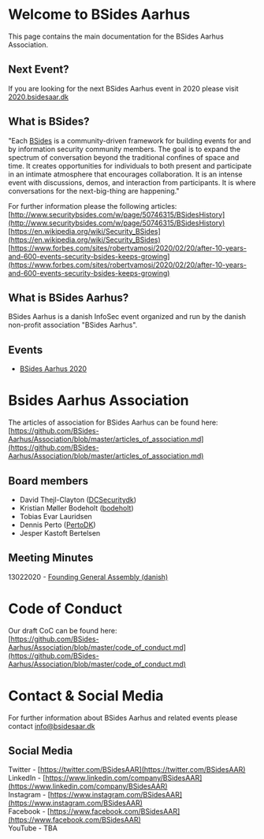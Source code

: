 # Welcome to BSides Aarhus

This page contains the main documentation for the BSides Aarhus Association.    

## Next Event?   

If you are looking for the next BSides Aarhus event in 2020 please visit [2020.bsidesaar.dk](https://2020.bsidesaar.dk)

## What is BSides?
"Each [BSides](https://www.securitybsides.com) is a community-driven framework for building events for and by information security community members.
The goal is to expand the spectrum of conversation beyond the traditional confines of space and time. It creates opportunities for individuals to both present and participate in an intimate atmosphere that encourages collaboration. It is an intense event with discussions, demos, and interaction from participants. It is where conversations for the next-big-thing are happening."  

For further information please the following articles:   
[http://www.securitybsides.com/w/page/50746315/BSidesHistory](http://www.securitybsides.com/w/page/50746315/BSidesHistory)  
[https://en.wikipedia.org/wiki/Security_BSides](https://en.wikipedia.org/wiki/Security_BSides)  
[https://www.forbes.com/sites/robertvamosi/2020/02/20/after-10-years-and-600-events-security-bsides-keeps-growing](https://www.forbes.com/sites/robertvamosi/2020/02/20/after-10-years-and-600-events-security-bsides-keeps-growing)   

## What is BSides Aarhus?
BSides Aarhus is a danish InfoSec event organized and run by the danish non-profit association "BSides Aarhus".

## Events
* [BSides Aarhus 2020](https://2020.bsidesaar.dk)

# Bsides Aarhus Association
The articles of association for BSides Aarhus can be found here:    
[https://github.com/BSides-Aarhus/Association/blob/master/articles_of_association.md](https://github.com/BSides-Aarhus/Association/blob/master/articles_of_association.md)

## Board members
- David Thejl-Clayton ([DCSecuritydk](https://twitter.com/DCSecuritydk))
- Kristian Møller Bodeholt ([bodeholt](https://twitter.com/bodeholt))
- Tobias Evar Lauridsen
- Dennis Perto ([PertoDK](https://twitter.com/PertoDK))
- Jesper Kastoft Bertelsen

## Meeting Minutes
13022020 - [Founding General Assembly (danish)](https://github.com/BSides-Aarhus/Association/blob/master/meetings/13022020%20-%20Referat%20-%20Stiftende%20Generalforsamling.pdf)

# Code of Conduct
Our draft CoC can be found here:  
[https://github.com/BSides-Aarhus/Association/blob/master/code_of_conduct.md](https://github.com/BSides-Aarhus/Association/blob/master/code_of_conduct.md)

# Contact & Social Media
For further information about BSides Aarhus and related events please contact [info@bsidesaar.dk](mailto:info@bsidesaar.dk)

## Social Media
Twitter - [https://twitter.com/BSidesAAR](https://twitter.com/BSidesAAR)  
LinkedIn - [https://www.linkedin.com/company/BSidesAAR](https://www.linkedin.com/company/BSidesAAR)  
Instagram - [https://www.instagram.com/BSidesAAR](https://www.instagram.com/BSidesAAR)  
Facebook - [https://www.facebook.com/BSidesAAR](https://www.facebook.com/BSidesAAR)  
YouTube - TBA  
